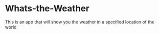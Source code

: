 # Whats-the-Weather
This is an app that will show you the weather in a specified location of the world

